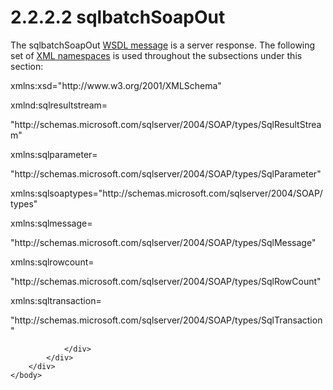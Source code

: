 <html dir="LTR" xmlns:mshelp="http://msdn.microsoft.com/mshelp" xmlns:ddue="http://ddue.schemas.microsoft.com/authoring/2003/5" xmlns:xlink="http://www.w3.org/1999/xlink" xmlns:tool="http://www.microsoft.com/tooltip">
    <head>
        <meta http-equiv="Content-Type" content="text/html; CHARSET=utf-8"></meta>
        <meta name="save" content="history"></meta>
        <title>2.2.2.2 sqlbatchSoapOut</title>
        <xml>
            <mshelp:toctitle title="2.2.2.2 sqlbatchSoapOut"></mshelp:toctitle>
            <mshelp:rltitle title="[MS-SSNWS]: sqlbatchSoapOut"></mshelp:rltitle>
            <mshelp:keyword index="A" term="ec975ff5-93b9-4fbf-b1c4-775ef7d43ec7"></mshelp:keyword>
            <mshelp:attr name="DCSext.ContentType" value="open specification"></mshelp:attr>
            <mshelp:attr name="AssetID" value="ec975ff5-93b9-4fbf-b1c4-775ef7d43ec7"></mshelp:attr>
            <mshelp:attr name="TopicType" value="kbRef"></mshelp:attr>
            <mshelp:attr name="DCSext.Title" value="[MS-SSNWS]: sqlbatchSoapOut" />
        </xml>
    </head>
    <body>
        <div id="header">
            <h1 class="heading">2.2.2.2 sqlbatchSoapOut</h1>
        </div>
        <div id="mainSection">
            <div id="mainBody">
                <div id="allHistory" class="saveHistory"></div>
                <div id="sectionSection0" class="section" name="collapseableSection">
                    

<p>The sqlbatchSoapOut <a href="4baedaec-b5a7-4176-be88-e1cec659ab8c.htm#gt_d5ccdf11-3f53-4118-a845-dfaca61838fb">WSDL message</a> is a server
response. The following set of <a href="4baedaec-b5a7-4176-be88-e1cec659ab8c.htm#gt_485f05b3-df3b-45ac-b8bf-d05f5d185a24">XML namespaces</a> is used
throughout the subsections under this section:</p>

<p>xmlns:xsd=&quot;http://www.w3.org/2001/XMLSchema&quot;</p>

<p>xmlnd:sqlresultstream=</p>

<p>&quot;http://schemas.microsoft.com/sqlserver/2004/SOAP/types/SqlResultStream&quot;</p>

<p>xmlns:sqlparameter=</p>

<p>&quot;http://schemas.microsoft.com/sqlserver/2004/SOAP/types/SqlParameter&quot;</p>

<p>xmlns:sqlsoaptypes=&quot;http://schemas.microsoft.com/sqlserver/2004/SOAP/types&quot;</p>

<p>xmlns:sqlmessage=</p>

<p>&quot;http://schemas.microsoft.com/sqlserver/2004/SOAP/types/SqlMessage&quot;</p>

<p>xmlns:sqlrowcount=</p>

<p>&quot;http://schemas.microsoft.com/sqlserver/2004/SOAP/types/SqlRowCount&quot;</p>

<p>xmlns:sqltransaction=</p>

<p>&quot;http://schemas.microsoft.com/sqlserver/2004/SOAP/types/SqlTransaction&quot;</p>


                </div>
            </div>
        </div>
    </body>
</html>
